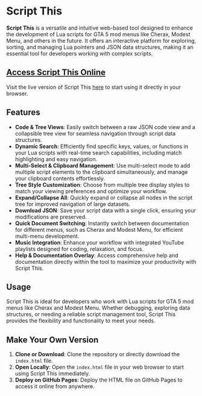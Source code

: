 # Script This

**Script This** is a versatile and intuitive web-based tool designed to enhance the development of Lua scripts for GTA 5 mod menus like Cherax, Modest Menu, and others in the future. It offers an interactive platform for exploring, sorting, and managing Lua pointers and JSON data structures, making it an essential tool for developers working with complex scripts.

## [Access Script This Online]([https://ronnie-reagan.github.io/ScriptThis/](https://ScriptThis.ca/))

Visit the live version of Script This [here](https://ScriptThis.ca/) to start using it directly in your browser.

## Features

- **Code & Tree Views**: Easily switch between a raw JSON code view and a collapsible tree view for seamless navigation through script data structures.
- **Dynamic Search**: Efficiently find specific keys, values, or functions in your Lua scripts with real-time search capabilities, including match highlighting and easy navigation.
- **Multi-Select & Clipboard Management**: Use multi-select mode to add multiple script elements to the clipboard simultaneously, and manage your clipboard contents effortlessly.
- **Tree Style Customization**: Choose from multiple tree display styles to match your viewing preferences and optimize your workflow.
- **Expand/Collapse All**: Quickly expand or collapse all nodes in the script tree for improved navigation of large datasets.
- **Download JSON**: Save your script data with a single click, ensuring your modifications are preserved.
- **Quick Document Switching**: Instantly switch between documentation for different menus, such as Cherax and Modest Menu, for efficient multi-menu development.
- **Music Integration**: Enhance your workflow with integrated YouTube playlists designed for coding, relaxation, and focus.
- **Help & Documentation Overlay**: Access comprehensive help and documentation directly within the tool to maximize your productivity with Script This.

## Usage

Script This is ideal for developers who work with Lua scripts for GTA 5 mod menus like Cherax and Modest Menu. Whether debugging, exploring data structures, or needing a reliable script management tool, Script This provides the flexibility and functionality to meet your needs.

## Make Your Own Version

1. **Clone or Download**: Clone the repository or directly download the `index.html` file.
2. **Open Locally**: Open the `index.html` file in your web browser to start using Script This immediately.
3. **Deploy on GitHub Pages**: Deploy the HTML file on GitHub Pages to access it online from anywhere.
